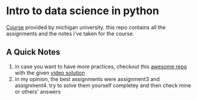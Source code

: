 # Intro to data science in python
[Course](https://www.coursera.org/learn/python-data-analysis) provided by michigan university.
this repo contains all the assignments and the notes i've taken for the course.
## A Quick Notes
1. in case you want to have more practices, checkout this [awesome repo](https://github.com/guipsamora/pandas_exercises) with the given [video solution](https://www.youtube.com/watch?v=pu3IpU937xs&list=PLgJhDSE2ZLxaY_DigHeiIDC1cD09rXgJv)
2. in my opinion, the best assignments were assignment3 and assignment4. try to solve them yourself completey and then check mine or others' answers

